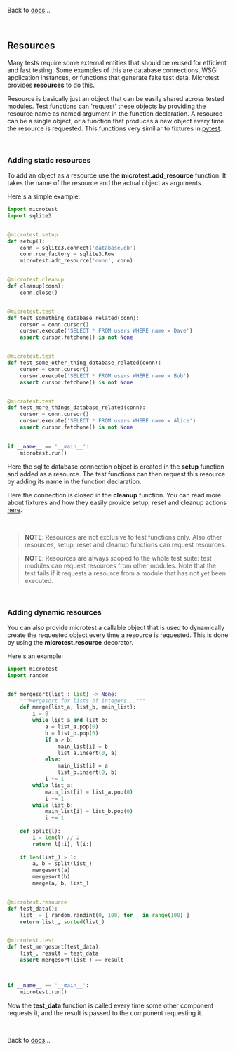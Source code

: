 Back to [docs](index.md)...

<br>

## Resources

Many tests require some external entities that should be reused for efficient and fast testing.
Some examples of this are database connections, WSGI application instances, or functions that generate
fake test data. Microtest provides **resources** to do this.

Resource is basically just an object that can be easily shared across tested modules. Test functions
can 'request' these objects by providing the resource name as named argument in the function declaration. A resource can be a single object, or a function that produces a new object every time the resource is requested.
This functions very similiar to fixtures in [pytest](https://docs.pytest.org/).

<br>

### Adding static resources

To add an object as a resource use the **microtest.add_resource** function. It takes the name of the resource and
the actual object as arguments.

Here's a simple example:

```python
import microtest
import sqlite3


@microtest.setup
def setup():
    conn = sqlite3.connect('database.db')
    conn.row_factory = sqlite3.Row
    microtest.add_resource('conn', conn)


@microtest.cleanup
def cleanup(conn):
    conn.close()


@microtest.test
def test_something_database_related(conn):
    cursor = conn.cursor()
    cursor.execute('SELECT * FROM users WHERE name = Dave')
    assert cursor.fetchone() is not None


@microtest.test
def test_some_other_thing_database_related(conn):
    cursor = conn.cursor()
    cursor.execute('SELECT * FROM users WHERE name = Bob')
    assert cursor.fetchone() is not None


@microtest.test
def test_more_things_database_related(conn):
    cursor = conn.cursor()
    cursor.execute('SELECT * FROM users WHERE name = Alice')
    assert cursor.fetchone() is not None

    
if __name__ == '__main__':
    microtest.run()
```

Here the sqlite database connection object is created in the **setup** function and added as a resource.
The test functions can then request this resource by adding its name in the function declaration.

Here the connection is closed in the **cleanup** function. You can read more about fixtures and how
they easily provide setup, reset and cleanup actions [here](fixtures.md).

<br>

> **NOTE**: Resources are not exclusive to test functions only.
Also other resources, setup, reset and cleanup functions can request resources.

> **NOTE**: Resources are always scoped to the whole test suite: test modules can request resources from other modules. Note that the test fails if it requests a resource from a module that has not yet been executed.

<br>

### Adding dynamic resources

You can also provide microtest a callable object that is used to dynamically create the requested object every time a resource is requested. This is done by using the **microtest.resource** decorator.

Here's an example:

```python
import microtest
import random


def mergesort(list_: list) -> None:
    """Mergesort for lists of integers..."""
    def merge(list_a, list_b, main_list):
        i = 0
        while list_a and list_b:
            a = list_a.pop(0)
            b = list_b.pop(0)
            if a > b:
                main_list[i] = b
                list_a.insert(0, a)
            else:
                main_list[i] = a
                list_b.insert(0, b)
            i += 1
        while list_a:
            main_list[i] = list_a.pop(0)
            i += 1
        while list_b:
            main_list[i] = list_b.pop(0)
            i += 1
        
    def split(l):
        i = len(l) // 2
        return l[:i], l[i:]
    
    if len(list_) > 1:
        a, b = split(list_)
        mergesort(a)
        mergesort(b)
        merge(a, b, list_)


@microtest.resource
def test_data():
    list_ = [ random.randint(0, 100) for _ in range(100) ]
    return list_, sorted(list_)


@microtest.test
def test_mergesort(test_data):
    list_, result = test_data
    assert mergesort(list_) == result


    
if __name__ == '__main__':
    microtest.run()
```

Now the **test_data** function is called every time some other component requests it, and the
result is passed to the component requesting it.


<br>

Back to [docs](index.md)...